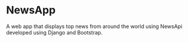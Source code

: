 # NewsApp
A web app that displays top news from around the world using NewsApi developed using Django and Bootstrap.
